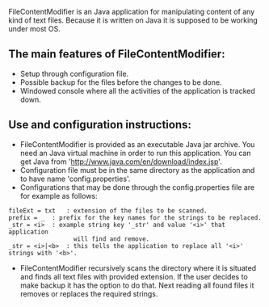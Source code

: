 FileContentModifier is an Java application for manipulating content of any kind of text
files. Because it is written on Java it is supposed to be working under most OS.

## The main features of FileContentModifier: ##

  * Setup through configuration file.
  * Possible backup for the files before the changes to be done.
  * Windowed console where all the activities of the application is tracked down.


## Use and configuration instructions: ##
  * FileContentModifier is provided as an executable Java jar archive. You need an Java virtual machine in order to run this application. You can get Java from 'http://www.java.com/en/download/index.jsp'.
  * Configuration file must be in the same directory as the application and to have name 'config.properties'.
  * Configurations that may be done through the config.properties file are for example as follows:
```
fileExt = txt	: extension of the files to be scanned.
prefix = _	: prefix for the key names for the strings to be replaced.
_str = <i>	: example string key '_str' and value '<i>' that application
                  will find and remove.
_str = <i>|<b>  : this tells the application to replace all '<i>' strings with '<b>'. 
```

  * FileContentModifier recursively scans the directory where it is situated and finds all text files with provided extension. If the user decides to make backup it has the option to do that. Next reading all found files it removes or replaces the required strings.